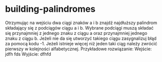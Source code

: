 # building-palindromes
Otrzymując na wejściu dwa ciągi znaków a i b znajdź najdłuższy palindrom składający się z podciągów ciągu a i b. Wybrane podciągi muszą składać się przynajmniej z jednego znaku z ciągu a oraz przynajmniej jednego znaku z ciągu b. Jeżeli nie da się utworzyć takiego ciągu zasygnalizuj błąd za pomocą kodu -1. Jeżeli istnieje więcej niż jeden taki ciąg należy zwrócić pierwszy w kolejności alfabetycznej. Przykładowe rozwiązanie:
Wejście:
jdfh
fds
Wyjście: dfhfd 

